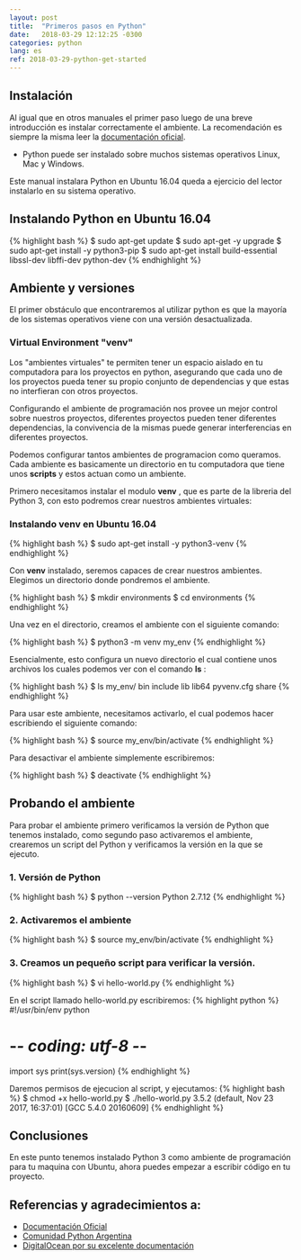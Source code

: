 ```yaml
---
layout: post
title:  "Primeros pasos en Python"
date:   2018-03-29 12:12:25 -0300
categories: python
lang: es
ref: 2018-03-29-python-get-started
---
```


## Instalación

Al igual que en otros manuales el primer paso luego de una breve introducción es instalar correctamente el ambiente. La recomendación es siempre la misma leer la [documentación oficial][python-oficial].

* Python puede ser instalado sobre muchos sistemas operativos Linux, Mac y Windows.

Este manual instalara Python en Ubuntu 16.04 queda a ejercicio del lector instalarlo en su sistema operativo.

## Instalando Python en Ubuntu 16.04

{% highlight bash %}
$ sudo apt-get update
$ sudo apt-get -y upgrade
$ sudo apt-get install -y python3-pip
$ sudo apt-get install build-essential libssl-dev libffi-dev python-dev
{% endhighlight %}


## Ambiente y versiones

El primer obstáculo que encontraremos al utilizar python es que la mayoría de los sistemas operativos viene con una versión desactualizada.


### Virtual Environment "venv"

Los "ambientes virtuales" te permiten tener un espacio aislado en tu computadora para los proyectos en python, asegurando que cada uno de los proyectos pueda tener su propio conjunto de dependencias y que estas no interfieran con otros proyectos.

Configurando el ambiente de programación nos provee un mejor control sobre nuestros proyectos, diferentes proyectos pueden tener diferentes dependencias, la convivencia de la mismas puede generar interferencias en diferentes proyectos.

Podemos configurar tantos ambientes de programacion como queramos. Cada ambiente es basicamente un directorio en tu computadora que tiene unos **scripts** y estos actuan como un ambiente.

Primero necesitamos instalar el modulo **venv** , que es parte de la libreria del Python 3, con esto podremos crear nuestros ambientes virtuales:

### Instalando venv en Ubuntu 16.04
{% highlight bash %}
$ sudo apt-get install -y python3-venv
{% endhighlight %}

Con **venv** instalado, seremos capaces de crear nuestros ambientes. Elegimos un directorio donde pondremos el ambiente.

{% highlight bash %}
$ mkdir environments
$ cd environments
{% endhighlight %}

Una vez en el directorio, creamos el ambiente con el siguiente comando:

{% highlight bash %}
$ python3 -m venv my_env
{% endhighlight %}

Esencialmente, esto configura un nuevo directorio el cual contiene unos archivos los cuales podemos ver con el comando **ls** :

{% highlight bash %}
$ ls my_env/
bin  include  lib  lib64  pyvenv.cfg  share
{% endhighlight %}

Para usar este ambiente, necesitamos activarlo, el cual podemos hacer escribiendo el siguiente comando:

{% highlight bash %}
$ source my_env/bin/activate
{% endhighlight %}

Para desactivar el ambiente simplemente escribiremos:

{% highlight bash %}
$ deactivate
{% endhighlight %}


## Probando el ambiente

Para probar el ambiente primero verificamos la versión de Python que tenemos instalado, como segundo paso activaremos el ambiente, crearemos un script del Python y verificamos la versión en la que se ejecuto.

### 1. Versión de Python
{% highlight bash %}
$ python --version
Python 2.7.12
{% endhighlight %}

### 2. Activaremos el ambiente
{% highlight bash %}
$ source my_env/bin/activate
{% endhighlight %}

### 3. Creamos un pequeño script para verificar la versión.
{% highlight bash %}
$ vi hello-world.py
{% endhighlight %}

En el script llamado hello-world.py escribiremos:
{% highlight python %}
#!/usr/bin/env python
# -*- coding: utf-8 -*-

import sys
print(sys.version)
{% endhighlight %}

Daremos permisos de ejecucion al script, y ejecutamos:
{% highlight bash %}
$ chmod +x hello-world.py
$ ./hello-world.py
3.5.2 (default, Nov 23 2017, 16:37:01)
[GCC 5.4.0 20160609]
{% endhighlight %}

## Conclusiones

En este punto tenemos instalado Python 3 como ambiente de programación para tu maquina con Ubuntu, ahora puedes empezar a escribir código en tu proyecto.

## Referencias y agradecimientos a:

* [Documentación Oficial][python-oficial]
* [Comunidad Python Argentina][python-argentina]
* [DigitalOcean por su excelente documentación][install-python-digitalocean]

[python-oficial]: https://www.python.org/
[python-argentina]: http://www.python.org.ar/

[install-python-digitalocean]: https://www.digitalocean.com/community/tutorials/how-to-install-python-3-and-set-up-a-local-programming-environment-on-ubuntu-16-04
